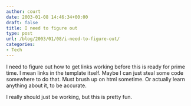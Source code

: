 ```yaml
---
author: court
date: 2003-01-08 14:46:34+00:00
draft: false
title: I need to figure out
type: post
url: /blog/2003/01/08/i-need-to-figure-out/
categories:
- Tech
---
```


I need to figure out how to get links working before this is ready for prime time.  I mean links in the template itself.  Maybe I can just steal some code somewhere to do that.  Must brush up on html sometime.  Or actually learn anything about it, to be accurate.

I really should just be working, but this is pretty fun.
